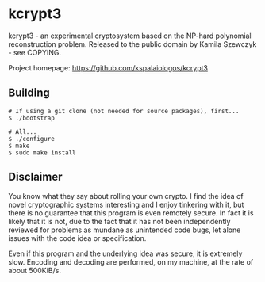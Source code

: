 # kcrypt3
kcrypt3 - an experimental cryptosystem based on the NP-hard polynomial
reconstruction problem. Released to the public domain by Kamila
Szewczyk - see COPYING.

Project homepage: https://github.com/kspalaiologos/kcrypt3

## Building

```
# If using a git clone (not needed for source packages), first...
$ ./bootstrap

# All...
$ ./configure
$ make
$ sudo make install
```

## Disclaimer

You know what they say about rolling your own crypto. I find the idea
of novel cryptographic systems interesting and I enjoy tinkering with it,
but there is no guarantee that this program is even remotely secure.
In fact it is likely that it is not, due to the fact that it has not been
independently reviewed for problems as mundane as unintended code bugs, let
alone issues with the code idea or specification.

Even if this program and the underlying idea was secure, it is extremely
slow. Encoding and decoding are performed, on my machine, at the rate of
about 500KiB/s.
